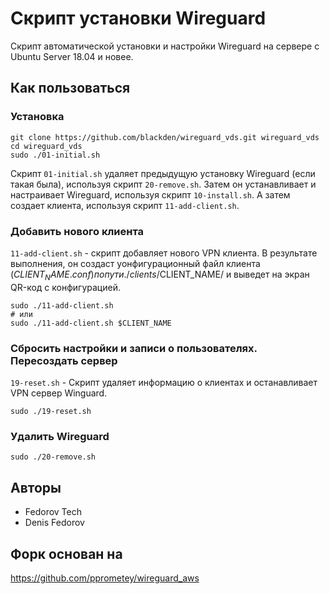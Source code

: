 # Скрипт установки Wireguard 
Скрипт автоматической установки и настройки Wireguard на сервере с Ubuntu Server 18.04 и новее.

## Как пользоваться

### Установка
```
git clone https://github.com/blackden/wireguard_vds.git wireguard_vds
cd wireguard_vds
sudo ./01-initial.sh
```

Скрипт `01-initial.sh` удаляет предыдущую установку Wireguard (если такая была), используя скрипт `20-remove.sh`. Затем он устанавливает и настраивает Wireguard, используя скрипт `10-install.sh`. А затем создает клиента, используя скрипт `11-add-client.sh`.

### Добавить нового клиента
`11-add-client.sh` - скрипт добавляет нового VPN клиента. В результате выполнения, он создаст уонфигурационный файл клиента ($CLIENT_NAME.conf) по пути ./clients/$CLIENT_NAME/ и выведет на экран QR-код с конфигурацией.

```
sudo ./11-add-client.sh
# или
sudo ./11-add-client.sh $CLIENT_NAME
```

### Сбросить настройки и записи о пользователях. Пересоздать сервер
`19-reset.sh` - Скрипт удаляет информацию о клиентах и останавливает VPN сервер Winguard.
```
sudo ./19-reset.sh
```

### Удалить Wireguard
```
sudo ./20-remove.sh
```
## Авторы
- Fedorov Tech
- Denis Fedorov

## Форк основан на 
https://github.com/pprometey/wireguard_aws

